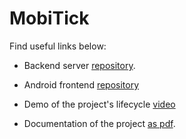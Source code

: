 # MobiTick

Find useful links below:

- Backend server [repository](https://github.com/MagdyA/MobiTicks-Backend).

- Android frontend [repository](https://github.com/MagdyA/MobTicks-android)

- Demo of the project's lifecycle [video](https://youtu.be/o98ekL-gKw0)

- Documentation of the project [as pdf](https://drive.google.com/file/d/19rmIk6IBIhHGagK_WbRQHGqjeS53EO9G/view?usp=sharing).



